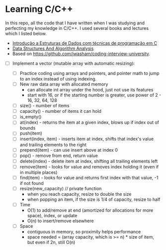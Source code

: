 # Learning C/C++

In this repo, all the code that I have written when I was studying and perfecting my knowledge in C/C++. I used several books and lectures which I listed below.

- [Introdução a Estruturas de Dados com técnicas de programação em C](https://www.amazon.com.br/Introdu%C3%A7%C3%A3o-Estrutura-Dados-Waldemar-Celes/dp/8535212280)
- [Data Structures And Algorithm Analysis](https://people.cs.vt.edu/shaffer/Book/JAVA3elatest.pdf)
- Based on https://github.com/jwasham/coding-interview-university.


- [ ] Implement a vector (mutable array with automatic resizing):

    - [ ] Practice coding using arrays and pointers, and pointer math to jump to an index instead of using indexing.
    - [ ] New raw data array with allocated memory
         - can allocate int array under the hood, just not use its features
         - start with 16, or if the starting number is greater, use power of 2 - 16, 32, 64, 128
    - [ ] size() - number of items
    - [ ] capacity() - number of items it can hold
    - [ ] is_empty()
    - [ ] at(index) - returns the item at a given index, blows up if index out of bounds
    - [ ] push(item)
    - [ ] insert(index, item) - inserts item at index, shifts that index's value and trailing elements to the right
    - [ ] prepend(item) - can use insert above at index 0
    - [ ] pop() - remove from end, return value
    - [ ] delete(index) - delete item at index, shifting all trailing elements left
    - [ ] remove(item) - looks for value and removes index holding it (even if in multiple places)
    - [ ] find(item) - looks for value and returns first index with that value, -1 if not found
    - [ ] resize(new_capacity) // private function
         - when you reach capacity, resize to double the size
         - when popping an item, if the size is 1/4 of capacity, resize to half
    - [ ] Time
        - O(1) to add/remove at end (amortized for allocations for more space), index, or update
        - O(n) to insert/remove elsewhere
    - [ ] Space
        - contiguous in memory, so proximity helps performance
        - space needed = (array capacity, which is >= n) * size of item, but even if 2n, still O(n)

